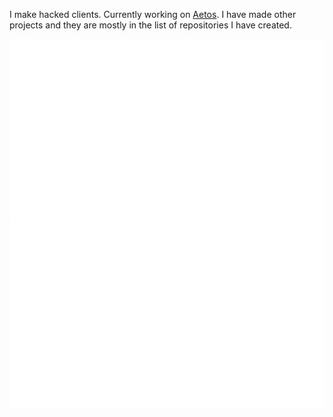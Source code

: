 I make hacked clients. Currently working on [Aetos](https://github.com/Aetos-Development). I have made other projects and they are mostly in the list of repositories I have created.



![Overwiew](https://raw.githubusercontent.com/Z3R0-cmd/profile-thing/4ee5f81168a0c9476bf443b264abfffea4186e7a/generated/overview.svg)
![Languages](https://raw.githubusercontent.com/Z3R0-cmd/profile-thing/4ee5f81168a0c9476bf443b264abfffea4186e7a/generated/languages.svg)
